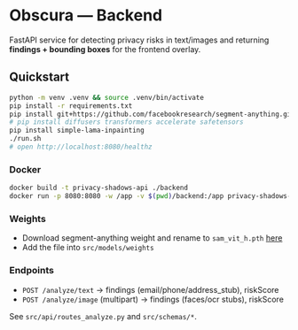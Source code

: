 <!--
Copyright 2025 Obscura
Licensed under the Apache License, Version 2.0 (the "License");
you may not use this file except in compliance with the License.
You may obtain a copy of the License at http://www.apache.org/licenses/LICENSE-2.0
Unless required by applicable law or agreed to in writing, software distributed under the License is distributed on an "AS IS" BASIS,
WITHOUT WARRANTIES OR CONDITIONS OF ANY KIND, either express or implied.
See the License for the specific language governing permissions and limitations under the License.
-->
# Obscura — Backend

FastAPI service for detecting privacy risks in text/images and returning **findings + bounding boxes** for the frontend overlay.

## Quickstart

```bash
python -m venv .venv && source .venv/bin/activate
pip install -r requirements.txt
pip install git+https://github.com/facebookresearch/segment-anything.git
# pip install diffusers transformers accelerate safetensors
pip install simple-lama-inpainting
./run.sh
# open http://localhost:8080/healthz
```

### Docker

```bash
docker build -t privacy-shadows-api ./backend
docker run -p 8080:8080 -w /app -v $(pwd)/backend:/app privacy-shadows-api
```
### Weights

- Download segment-anything weight and rename to `sam_vit_h.pth` [here](https://dl.fbaipublicfiles.com/segment_anything/sam_vit_h_4b8939.pth)
- Add the file into `src/models/weights`

### Endpoints

- `POST /analyze/text` → findings (email/phone/address_stub), riskScore  
- `POST /analyze/image` (multipart) → findings (faces/ocr stubs), riskScore

See `src/api/routes_analyze.py` and `src/schemas/*`.
